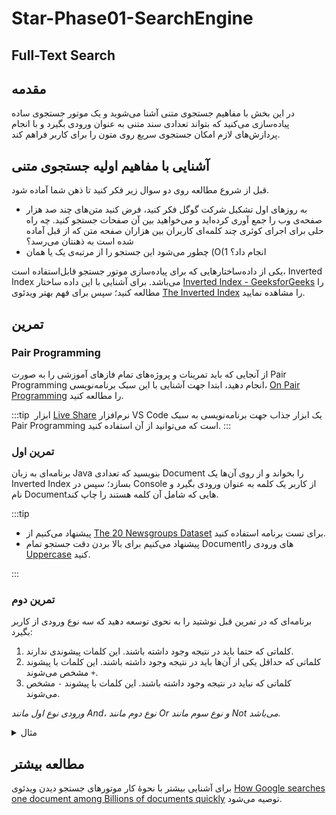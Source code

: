 # Star-Phase01-SearchEngine
## Full-Text Search

## مقدمه

در این بخش با مفاهیم جستجوی متنی آشنا می‌شوید و یک موتور جستجوی ساده پیاده‌سازی می‌کنید که بتواند تعدادی سند متنی به عنوان ورودی بگیرد و با انجام پردازش‌های لازم امکان جستجوی سریع روی متون را برای کاربر فراهم کند.

## آشنایی با مفاهیم اولیه جستجوی متنی

قبل از شروع مطالعه روی دو سوال زیر فکر کنید تا ذهن شما آماده شود.

-   به روز‌های اول تشکیل شرکت گوگل فکر کنید، فرض کنید متن‌های چند صد هزار صفحه‌ی وب را جمع آوری کرده‌اید و می‌خواهید بین آن صفحات جستجو کنید. چه راه حلی برای اجرای کوئری چند کلمه‌ای کاربران بین هزاران صفحه متن که از قبل آماده شده است به ذهنتان می‌رسد؟
-   چطور می‌شود این جستجو را از مرتبه‌ی یک یا همان (O(1
    انجام داد؟

یکی از داده‌ساختارهایی که برای پیاده‌سازی موتور جستجو قابل‌استفاده است، Inverted Index
می‌باشد. برای آشنایی با این داده ساختار [Inverted Index - GeeksforGeeks](https://www.geeksforgeeks.org/inverted-index/)
را مطالعه کنید؛ سپس برای فهم بهتر
ویدئوی [The Inverted Index](https://www.youtube.com/watch?v=bnP6TsqyF30)
را مشاهده نمایید.

## تمرین

### Pair Programming

از آنجایی که باید تمرینات و پروژه‌های تمام فازهای آموزشی را به صورت Pair Programming
انجام دهید، ابتدا جهت آشنایی با این سبک برنامه‌نویسی، [On Pair Programming](https://martinfowler.com/articles/on-pair-programming.html)
را مطالعه کنید.

:::tip ‌
ابزار [Live Share](https://visualstudio.microsoft.com/services/live-share/)
نرم‌افزار VS Code
یک ابزار جذاب جهت برنامه‌نویسی به سبک Pair Programming
است که می‌توانید از آن استفاده کنید.
:::

### تمرین اول

برنامه‌ای به زبان Java
بنویسید که تعدادی Document
را بخواند و از روی آن‌ها یک Inverted Index
بسازد؛
سپس در Console
از کاربر یک کلمه به عنوان ورودی بگیرد و نام Documentهایی
که شامل آن کلمه هستند را چاپ کند.

:::tip ‌

-   پیشنهاد می‌کنیم از [The 20 Newsgroups Dataset](/datasets/the-20-newsgroups.zip)
    برای تست برنامه استفاده کنید.
-   پیشنهاد می‌کنیم برای بالا بردن دقت جستجو تمام Documentهای ورودی را [Uppercase](https://docs.microsoft.com/en-us/dotnet/fundamentals/code-analysis/quality-rules/ca1308#rule-description)
    کنید.

:::

### تمرین دوم

برنامه‌ای که در تمرین قبل نوشتید را به نحوی توسعه دهید که سه نوع ورودی از کاربر بگیرد:

1. کلماتی که حتما باید در نتیجه وجود داشته باشند. این کلمات پیشوندی ندارند.
1. کلماتی که حداقل یکی از آن‌ها باید در نتیجه وجود داشته باشند. این کلمات با پیشوند `+` مشخص می‌شوند.
1. کلماتی که نباید در نتیجه وجود داشته باشند. این کلمات با پیشوند `-` مشخص می‌شوند.

_ورودی نوع اول مانند And، نوع دوم مانند Or و نوع سوم مانند Not می‌باشد._

<details>
  <summary>مثال</summary>
  <div>

```
get help +illness +disease -cough
```

با استفاده از Query
بالا می‌توانیم Documentهایی
را پیدا کنیم که حتماً شامل عبارات `get`
و `help`
و همچنین حداقل یکی از عبارات `illness`
و `disease`
باشند و شامل عبارت `cough`
نباشند.

  </div>
</details>

## مطالعه بیشتر

برای آشنایی بیشتر با نحوۀ کار موتور‌های جستجو دیدن ویدئوی [How Google searches one document among Billions of documents quickly](https://www.youtube.com/watch?v=CeGtqouT8eA)
توصیه می‌شود.
